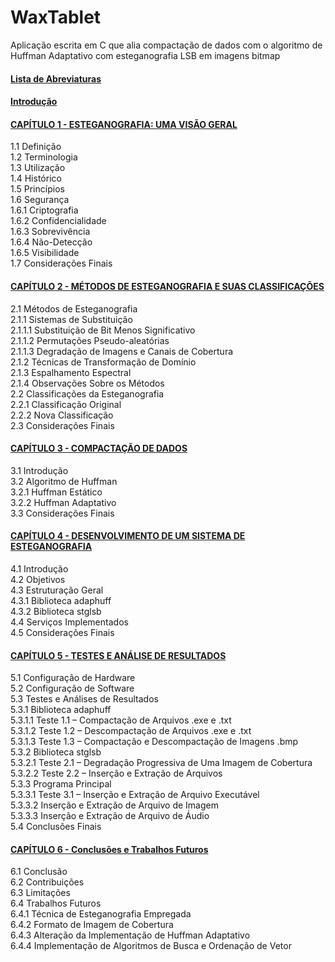 # WaxTablet
Aplicação escrita em C que alia compactação de dados com o algoritmo de Huffman Adaptativo com esteganografia LSB em imagens bitmap

#### [Lista de Abreviaturas](abreviaturas.md)  
#### [Introdução](introdução.md)

#### [CAPÍTULO 1 - ESTEGANOGRAFIA: UMA VISÃO GERAL](/capitulo_1/)
1.1	Definição  
1.2 Terminologia  
1.3	Utilização  
1.4 Histórico  
1.5 Princípios  
1.6 Segurança  
1.6.1 Criptografia  
1.6.2 Confidencialidade  
1.6.3 Sobrevivência  
1.6.4 Não-Detecção  
1.6.5 Visibilidade  
1.7 Considerações Finais  

#### [CAPÍTULO 2 - MÉTODOS DE ESTEGANOGRAFIA E SUAS CLASSIFICAÇÕES](/capitulo_2/)  
2.1 Métodos de Esteganografia  
2.1.1 Sistemas de Substituição  
2.1.1.1 Substituição de Bit Menos Significativo  
2.1.1.2 Permutações Pseudo-aleatórias  
2.1.1.3 Degradação de Imagens e Canais de Cobertura  
2.1.2 Técnicas de Transformação de Domínio  
2.1.3 Espalhamento Espectral  
2.1.4 Observações Sobre os Métodos  
2.2 Classificações da Esteganografia  
2.2.1 Classificação Original  
2.2.2 Nova Classificação  
2.3 Considerações Finais  
  
#### [CAPÍTULO 3 - COMPACTAÇÃO DE DADOS](/capitulo_3/)  
3.1 Introdução  
3.2 Algoritmo de Huffman  
3.2.1 Huffman Estático  
3.2.2 Huffman Adaptativo  
3.3 Considerações Finais  
  
#### [CAPÍTULO 4 - DESENVOLVIMENTO DE UM SISTEMA DE ESTEGANOGRAFIA](/capitulo_4/)
4.1 Introdução  
4.2 Objetivos  
4.3 Estruturação Geral  
4.3.1 Biblioteca adaphuff  
4.3.2 Biblioteca stglsb  
4.4 Serviços Implementados  
4.5 Considerações Finais  
  
#### [CAPÍTULO 5 - TESTES E ANÁLISE DE RESULTADOS](/capitulo_5/)  
5.1 Configuração de Hardware  
5.2 Configuração de Software  
5.3 Testes e Análises de Resultados  
5.3.1 Biblioteca adaphuff  
5.3.1.1 Teste 1.1 – Compactação de Arquivos .exe e .txt  
5.3.1.2 Teste 1.2 – Descompactação de Arquivos .exe e .txt  
5.3.1.3 Teste 1.3 – Compactação e Descompactação de Imagens .bmp  
5.3.2 Biblioteca stglsb  
5.3.2.1 Teste 2.1 – Degradação Progressiva de Uma Imagem de Cobertura  
5.3.2.2 Teste 2.2 – Inserção e Extração de Arquivos  
5.3.3 Programa Principal  
5.3.3.1 Teste 3.1 – Inserção e Extração de Arquivo Executável  
5.3.3.2 Inserção e Extração de Arquivo de Imagem  
5.3.3.3 Inserção e Extração de Arquivo de Áudio  
5.4 Conclusões Finais  
  
#### [CAPÍTULO 6 - Conclusões e Trabalhos Futuros](/capitulo_6/)  
6.1 Conclusão  
6.2 Contribuições  
6.3 Limitações  
6.4 Trabalhos Futuros  
6.4.1 Técnica de Esteganografia Empregada  
6.4.2 Formato de Imagem de Cobertura  
6.4.3 Alteração da Implementação de Huffman Adaptativo  
6.4.4 Implementação de Algoritmos de Busca e Ordenação de Vetor

